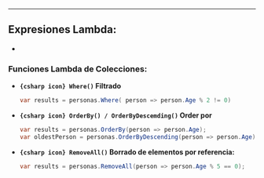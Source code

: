 
---
## Expresiones Lambda:
-



### Funciones Lambda de Colecciones:
- **`{csharp icon} Where()` Filtrado**
	```csharp
	var results = personas.Where( person => person.Age % 2 != 0)
	```

- **`{csharp icon} OrderBy() / OrderByDescemding()` Order por**
	```csharp
	var results = personas.OrderBy(person => person.Age);
	var oldestPerson = personas.OrderByDescending(person => person.Age).First();
	```

- **`{csharp icon} RemoveAll()` Borrado de elementos por referencia:**
	```csharp
	var results = personas.RemoveAll(person => person.Age % 5 == 0);
	```


